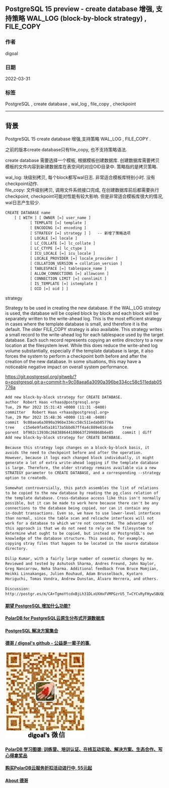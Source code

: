 ## PostgreSQL 15 preview - create database 增强, 支持策略 WAL_LOG (block-by-block strategy) , FILE_COPY      
                    
### 作者                            
digoal                            
                            
### 日期                            
2022-03-31                           
                            
### 标签                            
PostgreSQL , create database , wal_log , file_copy , checkpoint     
                            
----                            
                            
## 背景   
PostgreSQL 15 create database 增强,支持策略 WAL_LOG , FILE_COPY .  
  
之前的版本create database只有file_copy, 也不支持策略语法.   
  
create database 需要选择一个模板, 根据模板创建数据库. 创建数据库需要拷贝模板的文件内容到新建数据库在表空间的对应OID目录中. 策略指的是拷贝策略.   
  
wal_log: 块级别拷贝, 每个block都写wal日志. 非常适合模板库特别小时. 没有checkpoint动作.   
file_copy: 文件级别拷贝, 调用文件系统接口完成, 在创建数据库前后都需要执行checkpoint, checkpoint可能对性能有较大影响. 但是非常适合模板库很大的情况, wal日志产生较少.    
  
  
```  
CREATE DATABASE name  
    [ [ WITH ] [ OWNER [=] user_name ]  
           [ TEMPLATE [=] template ]  
           [ ENCODING [=] encoding ]  
           [ STRATEGY [=] strategy ] ]   -- 新增了策略选项  
           [ LOCALE [=] locale ]  
           [ LC_COLLATE [=] lc_collate ]  
           [ LC_CTYPE [=] lc_ctype ]  
           [ ICU_LOCALE [=] icu_locale ]  
           [ LOCALE_PROVIDER [=] locale_provider ]  
           [ COLLATION_VERSION = collation_version ]  
           [ TABLESPACE [=] tablespace_name ]  
           [ ALLOW_CONNECTIONS [=] allowconn ]  
           [ CONNECTION LIMIT [=] connlimit ]  
           [ IS_TEMPLATE [=] istemplate ]  
           [ OID [=] oid ] ]  
```  
  
  
strategy  
  
Strategy to be used in creating the new database. If the WAL_LOG strategy is used, the database will be copied block by block and each block will be separately written to the write-ahead log. This is the most efficient strategy in cases where the template database is small, and therefore it is the default. The older FILE_COPY strategy is also available. This strategy writes a small record to the write-ahead log for each tablespace used by the target database. Each such record represents copying an entire directory to a new location at the filesystem level. While this does reduce the write-ahed log volume substantially, especially if the template database is large, it also forces the system to perform a checkpoint both before and after the creation of the new database. In some situations, this may have a noticeable negative impact on overall system performance.  
  
  
  
https://git.postgresql.org/gitweb/?p=postgresql.git;a=commit;h=9c08aea6a3090a396be334cc58c511edab05776a  
  
```  
Add new block-by-block strategy for CREATE DATABASE.  
author	Robert Haas <rhaas@postgresql.org>	  
Tue, 29 Mar 2022 15:31:43 +0000 (11:31 -0400)  
committer	Robert Haas <rhaas@postgresql.org>	  
Tue, 29 Mar 2022 15:48:36 +0000 (11:48 -0400)  
commit	9c08aea6a3090a396be334cc58c511edab05776a  
tree	c15e6e9fa45a18173a5bbd67ff4a4c889e616cde	tree  
parent	bf902c13930c268388644100663f2998868b6e85	commit | diff  
Add new block-by-block strategy for CREATE DATABASE.  
  
Because this strategy logs changes on a block-by-block basis, it  
avoids the need to checkpoint before and after the operation.  
However, because it logs each changed block individually, it might  
generate a lot of extra write-ahead logging if the template database  
is large. Therefore, the older strategy remains available via a new  
STRATEGY parameter to CREATE DATABASE, and a corresponding --strategy  
option to createdb.  
  
Somewhat controversially, this patch assembles the list of relations  
to be copied to the new database by reading the pg_class relation of  
the template database. Cross-database access like this isn't normally  
possible, but it can be made to work here because there can't be any  
connections to the database being copied, nor can it contain any  
in-doubt transactions. Even so, we have to use lower-level interfaces  
than normal, since the table scan and relcache interfaces will not  
work for a database to which we're not connected. The advantage of  
this approach is that we do not need to rely on the filesystem to  
determine what ought to be copied, but instead on PostgreSQL's own  
knowledge of the database structure. This avoids, for example,  
copying stray files that happen to be located in the source database  
directory.  
  
Dilip Kumar, with a fairly large number of cosmetic changes by me.  
Reviewed and tested by Ashutosh Sharma, Andres Freund, John Naylor,  
Greg Nancarrow, Neha Sharma. Additional feedback from Bruce Momjian,  
Heikki Linnakangas, Julien Rouhaud, Adam Brusselback, Kyotaro  
Horiguchi, Tomas Vondra, Andrew Dunstan, Álvaro Herrera, and others.  
  
Discussion: http://postgr.es/m/CA+TgmoYtcdxBjLh31DLxUXHxFVMPGzrU5_T=CYCvRyFHywSBUQ@mail.gmail.com  
```  
     
  
#### [期望 PostgreSQL 增加什么功能?](https://github.com/digoal/blog/issues/76 "269ac3d1c492e938c0191101c7238216")
  
  
#### [PolarDB for PostgreSQL云原生分布式开源数据库](https://github.com/ApsaraDB/PolarDB-for-PostgreSQL "57258f76c37864c6e6d23383d05714ea")
  
  
#### [PostgreSQL 解决方案集合](https://yq.aliyun.com/topic/118 "40cff096e9ed7122c512b35d8561d9c8")
  
  
#### [德哥 / digoal's github - 公益是一辈子的事.](https://github.com/digoal/blog/blob/master/README.md "22709685feb7cab07d30f30387f0a9ae")
  
  
![digoal's wechat](../pic/digoal_weixin.jpg "f7ad92eeba24523fd47a6e1a0e691b59")
  
  
#### [PolarDB 学习图谱: 训练营、培训认证、在线互动实验、解决方案、生态合作、写心得拿奖品](https://www.aliyun.com/database/openpolardb/activity "8642f60e04ed0c814bf9cb9677976bd4")
  
  
#### [购买PolarDB云服务折扣活动进行中, 55元起](https://www.aliyun.com/activity/new/polardb-yunparter?userCode=bsb3t4al "e0495c413bedacabb75ff1e880be465a")
  
  
#### [About 德哥](https://github.com/digoal/blog/blob/master/me/readme.md "a37735981e7704886ffd590565582dd0")
  
